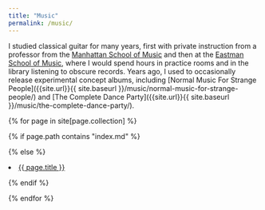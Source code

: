 ```yaml
---
title: "Music"
permalink: /music/
---
```


I studied classical guitar for many years, first with private instruction from a professor from the [Manhattan School of Music](https://www.msmnyc.edu/) and then at the [Eastman School of Music](https://www.esm.rochester.edu/), where I would spend hours in practice rooms and in the library listening to obscure records. Years ago, I used to occasionally release experimental concept albums, including [Normal Music For Strange People]({{site.url}}{{ site.baseurl }}/music/normal-music-for-strange-people/) and [The Complete Dance Party]({{site.url}}{{ site.baseurl }}/music/the-complete-dance-party/).

{% for page in site[page.collection] %}

{% if page.path contains "index.md" %}<!-- ignore landing pages -->

{% else %}

  <li><a href="{{ page.url | prepend:site.baseurl  }}">{{ page.title }}</a></li>

{% endif %}

{% endfor %}
